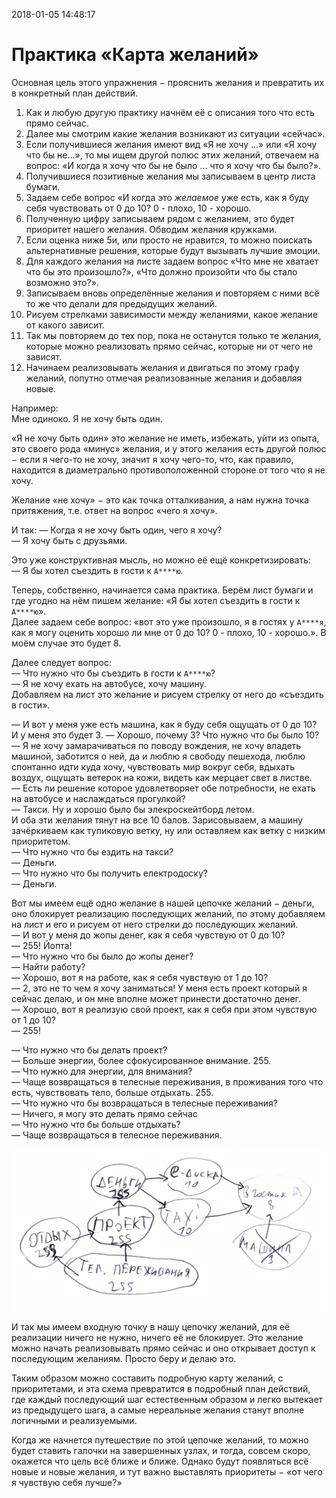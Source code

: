 2018-01-05 14:48:17 

# Практика «Карта желаний»


Основная цель этого упражнения − прояснить желания и превратить их в конкретный план действий.

1. Как и любую другую практику начнём её с описания того что есть прямо сейчас.
2. Далее мы смотрим какие желания возникают из ситуации «сейчас».
3. Если получившиеся желания имеют вид «Я не хочу …» или «Я хочу что бы не…», то мы ищем другой полюс этих желаний, отвечаем на вопрос: «И когда я хочу что бы не было … что я хочу что бы было?».
4. Получившиеся позитивные желания мы записываем в центр листа бумаги.
5. Задаем себе вопрос «И когда это _желаемое_ уже есть, как я буду себя чувствовать от 0 до 10? 0 - плохо, 10 - хорошо.
6. Полученную цифру записываем рядом с желанием, это будет приоритет нашего желания. Обводим желания кружками.
7. Если оценка ниже 5и, или просто не нравится, то можно поискать альтернативные решения, которые будут вызывать лучшие эмоции.
8. Для каждого желания на листе задаем вопрос «Что мне не хватает что бы это произошло?», «Что должно произойти что бы стало возможно это?».
9. Записываем вновь определённые желания и повторяем с ними всё то же что делали для предыдущих желаний.
10. Рисуем стрелками зависимости между желаниями, какое желание от какого зависит.
11. Так мы повторяем до тех пор, пока не останутся только те желания, которые можно реализовать прямо сейчас, которые ни от чего не зависят.
12. Начинаем реализовывать желания и двигаться по этому графу желаний, попутно отмечая реализованные желания и добавляя новые.


Например:  
Мне одиноко. Я не хочу быть один.


«Я не хочу быть один» это желание не иметь, избежать, уйти из опыта, это своего рода «минус» желания, и у этого желания есть другой полюс − если я чего-то не хочу, значит я хочу чего-то, что, как правило, находится в диаметрально противоположенной стороне от того что я не хочу.


Желание «не хочу» − это как точка отталкивания, а нам нужна точка притяжения, т.е. ответ на вопрос «чего я хочу».


И так:
― Когда я не хочу быть один, чего я хочу?  
― Я хочу быть с друзьями.


Это уже конструктивная мысль, но можно её ещё конкретизировать:  
― Я бы хотел съездить в гости к `А****ю`.


Теперь, собственно, начинается сама практика. Берём лист бумаги и где угодно на нём пишем желание: «Я бы хотел съездить в гости к `А****ю`».   
Далее задаем себе вопрос: «вот это уже произошло, я в гостях у `А****я`, как я могу оценить хорошо ли мне от 0 до 10? 0 - плохо, 10 - хорошо.». В моём случае это будет 8. 


Далее следует вопрос:  
― Что нужно что бы съездить в гости к `А****ю`?  
― Я не хочу ехать на автобусе, хочу машину.  
Добавляем на лист это желание и рисуем стрелку от него до «съездить в гости».  


― И вот у меня уже есть машина, как я буду себя ощущать от 0 до 10?  
И у меня это будет 3.
― Хорошо, почему 3? Что нужно что бы было 10?  
― Я не хочу замарачиваться по поводу вождения, не хочу владеть машиной, заботится о ней, да и люблю я свободу пешехода, люблю спонтанно идти куда хочу, чувствовать мир вокруг себя, вдыхать воздух, ощущать ветерок на кожи, видеть как мерцает свет в листве.  
― Есть ли решение которое удовлетворяет обе потребности, не ехать на автобусе и наслаждаться прогулкой?  
― Такси. Ну и хорошо было бы элекроскейтборд летом.  
И оба эти желания тянут на все 10 балов. Зарисовываем, а машину зачёркиваем как тупиковую ветку, ну или оставляем как ветку с низким приоритетом.  
― Что нужно что бы ездить на такси?  
― Деньги.  
― Что нужно что бы получить електродоску?  
― Деньги.


Вот мы имеем ещё одно желание в нашей цепочке желаний − деньги, оно блокирует реализацию последующих желаний, по этому добавляем на лист и его и рисуем от него стрелки до последующих желаний.  
― И вот у меня до жопы денег, как я себя чувствую от 0 до 10?  
― 255! Йопта!  
― Что нужно что бы было до жопы денег?  
― Найти работу?  
― Хорошо, вот я на работе, как я себя чувствую от 1 до 10?  
― 2, это не то чем я хочу заниматься! У меня есть проект который я сейчас делаю, и он мне вполне может принести достаточно денег.  
― Хорошо, вот я реализую свой проект, как я себя при этом чувствую от 1 до 10?  
― 255!  


― Что нужно что бы делать проект?  
― Больше энергии, более сфокусированное внимание. 255.  
― Что нужно для энергии, для внимания?  
― Чаще возвращаться в телесные переживания, в проживания того что есть, чувствовать тело, больше отдыхать. 255.  
― Что нужно что бы возвращаться в телесные переживания?  
― Ничего, я могу это делать прямо сейчас  
― Что нужно что бы больше отдыхать?  
― Чаще возвращаться в телесное переживания.  


![Карта желаний](map.png)


И так мы имеем входную точку в нашу цепочку желаний, для её реализации ничего не нужно, ничего её не блокирует. Это желание можно начать реализовывать прямо сейчас и оно открывает доступ к последующим желаниям. Просто беру и делаю это.

Таким образом можно составить подробную карту желаний, с приоритетами, и эта схема превратится в подробный план действий, где каждый последующий шаг естественным образом и легко вытекает из предыдущего шага, а самые нереальные желания станут вполне логичными и реализуемыми.

Когда же начнется путешествие по этой цепочке желаний, то можно будет ставить галочки на завершенных узлах, и тогда, совсем скоро, окажется что цель всё ближе и ближе. Однако будут появляться всё новые и новые желания, и тут важно выставлять приоритеты − «от чего я чувствую себя лучше?»

